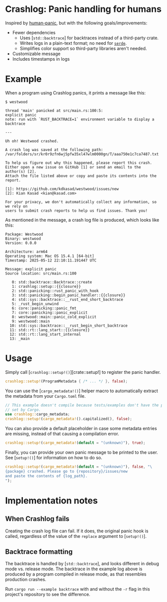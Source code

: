 <!-- cargo-rdme start -->

# Crashlog: Panic handling for humans

Inspired by [human-panic](https://lib.rs/crates/human-panic), but with the following
goals/improvements:
- Fewer dependencies
  - Uses [`std::backtrace`] for backtraces instead of a third-party crate.
  - Writes logs in a plain-text format; no need for [`serde`][serde].
  - Simplifies color support so third-party libraries aren't needed.
- Customizable message
- Includes timestamps in logs

[serde]: https://crates.io/crates/serde

# Example

When a program using Crashlog panics, it prints a message like this:
```text
$ westwood

thread 'main' panicked at src/main.rs:100:5:
explicit panic
note: run with `RUST_BACKTRACE=1` environment variable to display a backtrace

---

Uh oh! Westwood crashed.

A crash log was saved at the following path:
/var/folders/sr/kr0r9zfn6wj5pfw35xl47wlm0000gn/T/aaa750e1c7ca7487.txt

To help us figure out why this happened, please report this crash.
Either open a new issue on GitHub [1] or send an email to the author(s) [2].
Attach the file listed above or copy and paste its contents into the report.

[1]: https://github.com/kdkasad/westwood/issues/new
[2]: Kian Kasad <kian@kasad.com>

For your privacy, we don't automatically collect any information, so we rely on
users to submit crash reports to help us find issues. Thank you!
```

As mentioned in the message, a crash log file is produced, which looks like this:
```text
Package: Westwood
Binary: westwood
Version: 0.0.0

Architecture: arm64
Operating system: Mac OS 15.4.1 [64-bit]
Timestamp: 2025-05-12 22:10:11.191447 UTC

Message: explicit panic
Source location: src/main.rs:100

   0: std::backtrace::Backtrace::create
   1: crashlog::setup::{{closure}}
   2: std::panicking::rust_panic_with_hook
   3: std::panicking::begin_panic_handler::{{closure}}
   4: std::sys::backtrace::__rust_end_short_backtrace
   5: _rust_begin_unwind
   6: core::panicking::panic_fmt
   7: core::panicking::panic_explicit
   8: westwood::main::panic_cold_explicit
   9: westwood::main
  10: std::sys::backtrace::__rust_begin_short_backtrace
  11: std::rt::lang_start::{{closure}}
  12: std::rt::lang_start_internal
  13: _main
```

# Usage

Simply call [`crashlog::setup!()`][crate::setup!] to register the panic handler.

```rust
crashlog::setup!(ProgramMetadata { /* ... */ }, false);
```

You can use the [`cargo_metadata!()`] helper macro to automatically extract the metadata from
your `Cargo.toml` file.

```rust
// This example doesn't compile because tests/examples don't have the proper metadata
// set by Cargo.
use crashlog::cargo_metadata;
crashlog::setup!(cargo_metadata!().capitalized(), false);
```

You can also provide a default placeholder in case some metadata entries are missing, instead
of that causing a compilation error.

```rust
crashlog::setup!(cargo_metadata!(default = "(unknown)"), true);
```

Finally, you can provide your own panic message to be printed to the user. See [`setup!()`] for
information on how to do so.

```rust
crashlog::setup!(cargo_metadata!(default = "(unknown)"), false, "\
{package} crashed. Please go to {repository}/issues/new
and paste the contents of {log_path}.
");
```

# Implementation notes

## When Crashlog fails

Creating the crash log file can fail. If it does, the original panic hook is called,
regardless of the value of the `replace` argument to [`setup!()`].

## Backtrace formatting

The backtrace is handled by [`std::backtrace`], and looks different in debug mode vs. release
mode. The backtrace in the example log above is produced by a program compiled in release mode,
as that resembles production crashes.

Run `cargo run --example backtrace` with and without the `-r` flag in this project's repository
to see the difference.

<!-- cargo-rdme end -->
